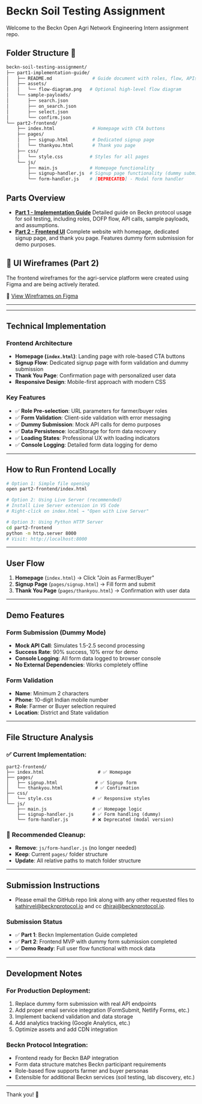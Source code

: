# Beckn Soil Testing Assignment

Welcome to the Beckn Open Agri Network Engineering Intern assignment repo.

## Folder Structure 📂

```bash
beckn-soil-testing-assignment/
├── part1-implementation-guide/
│   ├── README.md               # Guide document with roles, flow, APIs
│   ├── assets/
│   │   └── flow-diagram.png   # Optional high-level flow diagram
│   └── sample-payloads/
│       ├── search.json
│       ├── on_search.json
│       ├── select.json
│       └── confirm.json
└── part2-frontend/
    ├── index.html              # Homepage with CTA buttons
    ├── pages/
    │   ├── signup.html         # Dedicated signup page
    │   └── thankyou.html       # Thank you page
    ├── css/
    │   └── style.css          # Styles for all pages
    └── js/
        ├── main.js            # Homepage functionality
        ├── signup-handler.js  # Signup page functionality (dummy submission)
        └── form-handler.js    # [DEPRECATED] - Modal form handler
```

## Parts Overview

- **[Part 1 - Implementation Guide](./part1-implementation-guide/README.md)** Detailed guide on Beckn protocol usage for soil testing, including roles, DOFP flow, API calls, sample payloads, and assumptions.
- **[Part 2 - Frontend UI](./part2-frontend/)** Complete website with homepage, dedicated signup page, and thank you page. Features dummy form submission for demo purposes.

## 🔗 UI Wireframes (Part 2)

The frontend wireframes for the agri-service platform were created using Figma and are being actively iterated.

🔗 [View Wireframes on Figma](https://www.figma.com/design/UElcAilF7ok8iPn2gfhH6G/Open-Agri-Network-Wireframes---stitch?node-id=0-1&t=iVdtRGoCMchDRmTU-1)

---

---

## Technical Implementation

### Frontend Architecture

- **Homepage (`index.html`)**: Landing page with role-based CTA buttons
- **Signup Flow**: Dedicated signup page with form validation and dummy submission
- **Thank You Page**: Confirmation page with personalized user data
- **Responsive Design**: Mobile-first approach with modern CSS

### Key Features

- ✅ **Role Pre-selection**: URL parameters for farmer/buyer roles
- ✅ **Form Validation**: Client-side validation with error messaging
- ✅ **Dummy Submission**: Mock API calls for demo purposes
- ✅ **Data Persistence**: localStorage for form data recovery
- ✅ **Loading States**: Professional UX with loading indicators
- ✅ **Console Logging**: Detailed form data logging for demo

---

## How to Run Frontend Locally

```bash
# Option 1: Simple file opening
open part2-frontend/index.html

# Option 2: Using Live Server (recommended)
# Install Live Server extension in VS Code
# Right-click on index.html → "Open with Live Server"

# Option 3: Using Python HTTP Server
cd part2-frontend
python -m http.server 8000
# Visit: http://localhost:8000
```

---

## User Flow

1. **Homepage** (`index.html`) → Click "Join as Farmer/Buyer"
2. **Signup Page** (`pages/signup.html`) → Fill form and submit
3. **Thank You Page** (`pages/thankyou.html`) → Confirmation with user data

---

## Demo Features

### Form Submission (Dummy Mode)

- **Mock API Call**: Simulates 1.5-2.5 second processing
- **Success Rate**: 90% success, 10% error for demo
- **Console Logging**: All form data logged to browser console
- **No External Dependencies**: Works completely offline

### Form Validation

- **Name**: Minimum 2 characters
- **Phone**: 10-digit Indian mobile number
- **Role**: Farmer or Buyer selection required
- **Location**: District and State validation

---

## File Structure Analysis

### ✅ **Current Implementation:**

```
part2-frontend/
├── index.html                    # ✅ Homepage
├── pages/
│   ├── signup.html              # ✅ Signup form
│   └── thankyou.html            # ✅ Confirmation
├── css/
│   └── style.css               # ✅ Responsive styles
└── js/
    ├── main.js                 # ✅ Homepage logic
    ├── signup-handler.js       # ✅ Form handling (dummy)
    └── form-handler.js         # ❌ Deprecated (modal version)
```

### 🔧 **Recommended Cleanup:**

- **Remove**: `js/form-handler.js` (no longer needed)
- **Keep**: Current `pages/` folder structure
- **Update**: All relative paths to match folder structure

---

## Submission Instructions

- Please email the GitHub repo link along with any other requested files to kathirvel@becknprotocol.io and cc dhiraj@becknprotocol.io.

### Submission Status

- ✅ **Part 1**: Beckn Implementation Guide completed
- ✅ **Part 2**: Frontend MVP with dummy form submission completed
- ✅ **Demo Ready**: Full user flow functional with mock data

---

## Development Notes

### For Production Deployment:

1. Replace dummy form submission with real API endpoints
2. Add proper email service integration (FormSubmit, Netlify Forms, etc.)
3. Implement backend validation and data storage
4. Add analytics tracking (Google Analytics, etc.)
5. Optimize assets and add CDN integration

### Beckn Protocol Integration:

- Frontend ready for Beckn BAP integration
- Form data structure matches Beckn participant requirements
- Role-based flow supports farmer and buyer personas
- Extensible for additional Beckn services (soil testing, lab discovery, etc.)

---

Thank you! 🌾
